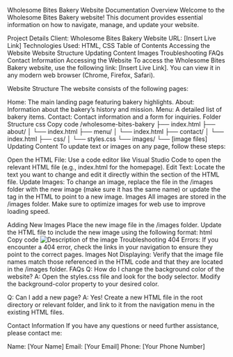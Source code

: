 Wholesome Bites Bakery Website Documentation
Overview
Welcome to the Wholesome Bites Bakery website! This document provides essential information on how to navigate, manage, and update your website.

Project Details
Client: Wholesome Bites Bakery
Website URL: [Insert Live Link]
Technologies Used: HTML, CSS
Table of Contents
Accessing the Website
Website Structure
Updating Content
Images
Troubleshooting
FAQs
Contact Information
Accessing the Website
To access the Wholesome Bites Bakery website, use the following link: [Insert Live Link]. You can view it in any modern web browser (Chrome, Firefox, Safari).

Website Structure
The website consists of the following pages:

Home: The main landing page featuring bakery highlights.
About: Information about the bakery’s history and mission.
Menu: A detailed list of bakery items.
Contact: Contact information and a form for inquiries.
Folder Structure
css
Copy code
/wholesome-bites-bakery
    ├── index.html
    ├── about/
    │   └── index.html
    ├── menu/
    │   └── index.html
    ├── contact/
    │   └── index.html
    ├── css/
    │   └── styles.css
    └── images/
        └── [image files]
Updating Content
To update text or images on any page, follow these steps:

Open the HTML File: Use a code editor like Visual Studio Code to open the relevant HTML file (e.g., index.html for the homepage).
Edit Text: Locate the text you want to change and edit it directly within the <body> section of the HTML file.
Update Images: To change an image, replace the file in the /images folder with the new image (make sure it has the same name) or update the <img> tag in the HTML to point to a new image.
Images
All images are stored in the /images folder. Make sure to optimize images for web use to improve loading speed.

Adding New Images
Place the new image file in the /images folder.
Update the HTML file to include the new image using the following format:
html
Copy code
<img src="images/your-image-file.jpg" alt="Description of the image">
Troubleshooting
404 Errors: If you encounter a 404 error, check the links in your navigation to ensure they point to the correct pages.
Images Not Displaying: Verify that the image file names match those referenced in the HTML code and that they are located in the /images folder.
FAQs
Q: How do I change the background color of the website?
A: Open the styles.css file and look for the body selector. Modify the background-color property to your desired color.

Q: Can I add a new page?
A: Yes! Create a new HTML file in the root directory or relevant folder, and link to it from the navigation menu in the existing HTML files.

Contact Information
If you have any questions or need further assistance, please contact me:

Name: [Your Name]
Email: [Your Email]
Phone: [Your Phone Number]
